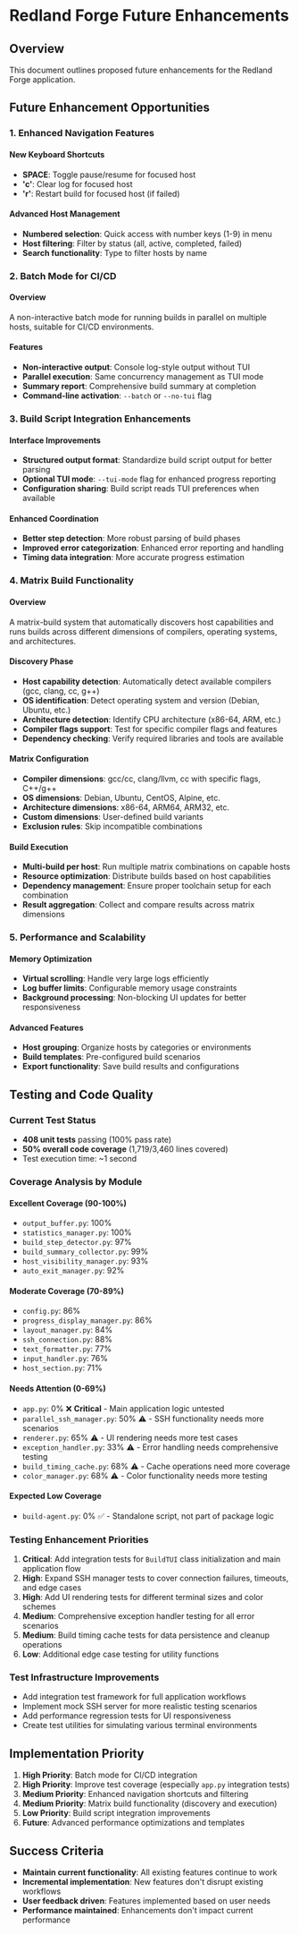 # Redland Forge Future Enhancements

## Overview

This document outlines proposed future enhancements for the Redland Forge
application.

## Future Enhancement Opportunities

### 1. Enhanced Navigation Features

#### New Keyboard Shortcuts

* **SPACE**: Toggle pause/resume for focused host
* **'c'**: Clear log for focused host
* **'r'**: Restart build for focused host (if failed)

#### Advanced Host Management

* **Numbered selection**: Quick access with number keys (1-9) in menu
* **Host filtering**: Filter by status (all, active, completed, failed)
* **Search functionality**: Type to filter hosts by name

### 2. Batch Mode for CI/CD

#### Overview

A non-interactive batch mode for running builds in parallel on multiple hosts, suitable for CI/CD environments.

#### Features

* **Non-interactive output**: Console log-style output without TUI
* **Parallel execution**: Same concurrency management as TUI mode
* **Summary report**: Comprehensive build summary at completion
* **Command-line activation**: `--batch` or `--no-tui` flag

### 3. Build Script Integration Enhancements

#### Interface Improvements

* **Structured output format**: Standardize build script output for better parsing
* **Optional TUI mode**: `--tui-mode` flag for enhanced progress reporting
* **Configuration sharing**: Build script reads TUI preferences when available

#### Enhanced Coordination

* **Better step detection**: More robust parsing of build phases
* **Improved error categorization**: Enhanced error reporting and handling
* **Timing data integration**: More accurate progress estimation

### 4. Matrix Build Functionality

#### Overview

A matrix-build system that automatically discovers host capabilities and runs builds across different dimensions of compilers, operating systems, and architectures.

#### Discovery Phase

* **Host capability detection**: Automatically detect available compilers (gcc, clang, cc, g++)
* **OS identification**: Detect operating system and version (Debian, Ubuntu, etc.)
* **Architecture detection**: Identify CPU architecture (x86-64, ARM, etc.)
* **Compiler flags support**: Test for specific compiler flags and features
* **Dependency checking**: Verify required libraries and tools are available

#### Matrix Configuration

* **Compiler dimensions**: gcc/cc, clang/llvm, cc with specific flags, C++/g++
* **OS dimensions**: Debian, Ubuntu, CentOS, Alpine, etc.
* **Architecture dimensions**: x86-64, ARM64, ARM32, etc.
* **Custom dimensions**: User-defined build variants
* **Exclusion rules**: Skip incompatible combinations

#### Build Execution

* **Multi-build per host**: Run multiple matrix combinations on capable hosts
* **Resource optimization**: Distribute builds based on host capabilities
* **Dependency management**: Ensure proper toolchain setup for each combination
* **Result aggregation**: Collect and compare results across matrix dimensions

### 5. Performance and Scalability

#### Memory Optimization

* **Virtual scrolling**: Handle very large logs efficiently
* **Log buffer limits**: Configurable memory usage constraints
* **Background processing**: Non-blocking UI updates for better responsiveness

#### Advanced Features

* **Host grouping**: Organize hosts by categories or environments
* **Build templates**: Pre-configured build scenarios
* **Export functionality**: Save build results and configurations

## Testing and Code Quality

### Current Test Status
- **408 unit tests** passing (100% pass rate)
- **50% overall code coverage** (1,719/3,460 lines covered)
- Test execution time: ~1 second

### Coverage Analysis by Module

#### Excellent Coverage (90-100%)
- `output_buffer.py`: 100%
- `statistics_manager.py`: 100%
- `build_step_detector.py`: 97%
- `build_summary_collector.py`: 99%
- `host_visibility_manager.py`: 93%
- `auto_exit_manager.py`: 92%

#### Moderate Coverage (70-89%)
- `config.py`: 86%
- `progress_display_manager.py`: 86%
- `layout_manager.py`: 84%
- `ssh_connection.py`: 88%
- `text_formatter.py`: 77%
- `input_handler.py`: 76%
- `host_section.py`: 71%

#### Needs Attention (0-69%)
- `app.py`: 0% ❌ **Critical** - Main application logic untested
- `parallel_ssh_manager.py`: 50% ⚠️ - SSH functionality needs more scenarios
- `renderer.py`: 65% ⚠️ - UI rendering needs more test cases
- `exception_handler.py`: 33% ⚠️ - Error handling needs comprehensive testing
- `build_timing_cache.py`: 68% ⚠️ - Cache operations need more coverage
- `color_manager.py`: 68% ⚠️ - Color functionality needs more testing

#### Expected Low Coverage
- `build-agent.py`: 0% ✅ - Standalone script, not part of package logic

### Testing Enhancement Priorities

1. **Critical**: Add integration tests for `BuildTUI` class initialization and main application flow
2. **High**: Expand SSH manager tests to cover connection failures, timeouts, and edge cases
3. **High**: Add UI rendering tests for different terminal sizes and color schemes
4. **Medium**: Comprehensive exception handler testing for all error scenarios
5. **Medium**: Build timing cache tests for data persistence and cleanup operations
6. **Low**: Additional edge case testing for utility functions

### Test Infrastructure Improvements
- Add integration test framework for full application workflows
- Implement mock SSH server for more realistic testing scenarios
- Add performance regression tests for UI responsiveness
- Create test utilities for simulating various terminal environments

## Implementation Priority

1. **High Priority**: Batch mode for CI/CD integration
2. **High Priority**: Improve test coverage (especially `app.py` integration tests)
3. **Medium Priority**: Enhanced navigation shortcuts and filtering
4. **Medium Priority**: Matrix build functionality (discovery and execution)
5. **Low Priority**: Build script integration improvements
6. **Future**: Advanced performance optimizations and templates

## Success Criteria

* **Maintain current functionality**: All existing features continue to work
* **Incremental implementation**: New features don't disrupt existing workflows
* **User feedback driven**: Features implemented based on user needs
* **Performance maintained**: Enhancements don't impact current performance
